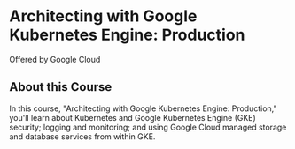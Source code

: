 # Architecting with Google Kubernetes Engine: Production
Offered by Google Cloud

## About this Course
In this course, "Architecting with Google Kubernetes Engine: Production," you'll learn about Kubernetes and Google Kubernetes Engine (GKE) security; logging and monitoring; and using Google Cloud managed storage and database services from within GKE.
